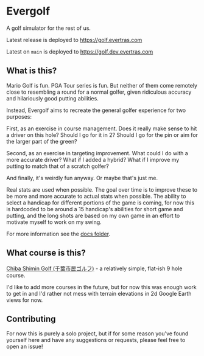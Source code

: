 # Evergolf

A golf simulator for the rest of us.

Latest release is deployed to https://golf.evertras.com

Latest on `main` is deployed to https://golf.dev.evertras.com

## What is this?

Mario Golf is fun. PGA Tour series is fun. But neither of them come remotely
close to resembling a round for a normal golfer, given ridiculous accuracy and
hilariously good putting abilities.

Instead, Evergolf aims to recreate the general golfer experience for two
purposes:

First, as an exercise in course management. Does it really make sense to hit a
driver on this hole? Should I go for it in 2? Should I go for the pin or aim
for the larger part of the green?

Second, as an exercise in targeting improvement. What could I do with a more
accurate driver? What if I added a hybrid? What if I improve my putting to
match that of a scratch golfer?

And finally, it's weirdly fun anyway. Or maybe that's just me.

Real stats are used when possible. The goal over time is to improve these to be
more and more accurate to actual stats when possible. The ability to select a
handicap for different portions of the game is coming, for now this is hardcoded
to be around a 15 handicap's abilities for short game and putting, and the long
shots are based on my own game in an effort to motivate myself to work on my
swing.

For more information see the [docs folder](./docs).

## What course is this?

[Chiba Shimin Golf (千葉市民ゴルフ)](https://chibashimin-golf.jp/courseguide/) -
a relatively simple, flat-ish 9 hole course.

I'd like to add more courses in the future, but for now this was enough work to
get in and I'd rather not mess with terrain elevations in 2d Google Earth views
for now.

## Contributing

For now this is purely a solo project, but if for some reason you've found
yourself here and have any suggestions or requests, please feel free to open an
issue!
